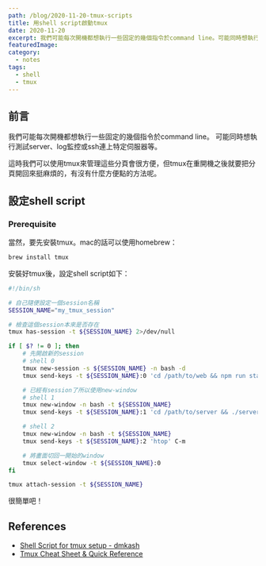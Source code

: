 ```yaml
---
path: /blog/2020-11-20-tmux-scripts
title: 用shell script啟動tmux
date: 2020-11-20
excerpt: 我們可能每次開機都想執行一些固定的幾個指令於command line。可能同時想執行測試server、log監控或ssh連上特定伺服器等。
featuredImage: 
category:
  - notes
tags:
  - shell
  - tmux
---
```


## 前言

我們可能每次開機都想執行一些固定的幾個指令於command line。
可能同時想執行測試server、log監控或ssh連上特定伺服器等。

這時我們可以使用tmux來管理這些分頁會很方便，但tmux在重開機之後就要把分頁開回來挺麻煩的，有沒有什麼方便點的方法呢。

## 設定shell script

### Prerequisite

當然，要先安裝tmux。mac的話可以使用homebrew：

```bash
brew install tmux
```

安裝好tmux後，設定shell script如下：

```bash
#!/bin/sh

# 自己隨便設定一個session名稱
SESSION_NAME="my_tmux_session"

# 檢查這個session本來是否存在
tmux has-session -t ${SESSION_NAME} 2>/dev/null

if [ $? != 0 ]; then
    # 先開啟新的session
    # shell 0
    tmux new-session -s ${SESSION_NAME} -n bash -d
    tmux send-keys -t ${SESSION_NAME}:0 'cd /path/to/web && npm run start' C-m

    # 已經有session了所以使用new-window
    # shell 1
    tmux new-window -n bash -t ${SESSION_NAME}
    tmux send-keys -t ${SESSION_NAME}:1 'cd /path/to/server && ./server' C-m

    # shell 2
    tmux new-window -n bash -t ${SESSION_NAME}
    tmux send-keys -t ${SESSION_NAME}:2 'htop' C-m

    # 將畫面切回一開始的window
    tmux select-window -t ${SESSION_NAME}:0
fi

tmux attach-session -t ${SESSION_NAME}
```

很簡單吧！

## References

- [Shell Script for tmux setup - dmkash](https://gist.github.com/dmkash/2355219)
- [Tmux Cheat Sheet & Quick Reference](https://tmuxcheatsheet.com/)
